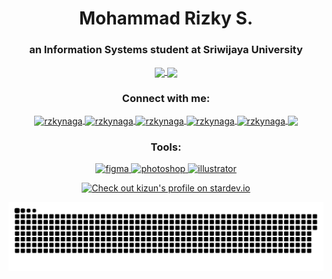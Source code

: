 <h1 align="center">Mohammad Rizky S.</h1>
<h3 align="center">an Information Systems student at Sriwijaya University</h3>

<div align="center">
<a href="https://github.com/rzkynaga/github-readme-stats">
  <img height=150 align="center" src="https://github-readme-stats.vercel.app/api?username=rzkynaga&theme=radical&rank_icon=github&border_color=2e4058" />
</a>
<a href="https://github.com/rzkynaga/convoychat">
  <img height=150 align="center" src="https://github-readme-stats.vercel.app/api/top-langs?username=rzkynaga&show_icons=true&theme=radical&border_color=2e4058" />
</a>

<!-- ## SOCIAL -->
  <h3>Connect with me:</h3>
<p>
  <a href="https://linkedin.com/in/rzkynaga" target="blank"><img align="center" src="https://raw.githubusercontent.com/rahuldkjain/github-profile-readme-generator/master/src/images/icons/Social/linked-in-alt.svg"      alt="rzkynaga" height="30" width="40" />
  </a>
  <a href="https://instagram.com/rzkynaga" target="blank"><img align="center" src="https://raw.githubusercontent.com/rahuldkjain/github-profile-readme-generator/master/src/images/icons/Social/instagram.svg"            alt="rzkynaga" height="30" width="40" />
  </a>
  <a href="https://github.com/rzkynaga" target="blank"><img align="center" src="https://raw.githubusercontent.com/rahuldkjain/github-profile-readme-generator/master/src/images/icons/Social/github.svg"                  alt="rzkynaga" height="30" width="40" />
  </a>
  <a href="https://x.com/rzkynaga" target="blank"><img align="center" src="https://raw.githubusercontent.com/rahuldkjain/github-profile-readme-generator/master/src/images/icons/Social/twitter.svg"                  alt="rzkynaga" height="30" width="40" />
  </a>
  <a href="https://facebook.com/rzkynagaa" target="_blank"><img align="center" src="https://img.icons8.com/color/50/000000/facebook-circled--v4.png" alt="rzkynaga" />
  </a>
  <a href="mailto:rzkynaga1@gmail.com?subject=Hi kijun!" target="_blank"><img align="center" src="https://img.icons8.com/color/48/000000/gmail-new.png"/>
  </a>

<!-- # TOOLS  -->
</p>
  <h3>Tools:</h3>
<p> 
  <a href="https://www.figma.com/" target="_blank" rel="noreferrer"> <img src="https://www.vectorlogo.zone/logos/figma/figma-icon.svg" alt="figma" width="40" height="40"/> 
  </a>
  <a href="https://www.adobe.com/in/products/photoshop.html" target="_blank" rel="noreferrer"> <img src="https://www.vectorlogo.zone/logos/canva/canva-icon.svg" alt="photoshop" width="40" height="40"/> 
  </a>
  <a href="https://www.adobe.com/in/products/illustrator.html" target="_blank" rel="noreferrer"> <img src="https://www.vectorlogo.zone/logos/adobe_illustrator/adobe_illustrator-icon.svg" alt="illustrator" width="40" height="40"/> 
  </a> 

<!-- # STARDEV -->
  <a href="https://stardev.io/developers/rzkynaga"><img alt="Check out kizun's profile on stardev.io" src="https://stardev.io/developers/rzkynaga/badge/languages/locality.svg" /></a>
  
  ![Snake animation](https://github.com/rzkynaga/rzkynaga/blob/output/github-contribution-grid-snake.svg)

</div>
